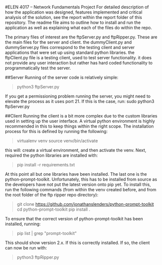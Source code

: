 #ELEN 4017 – Network Fundamentals Project
For detailed description of how the application was designed, features implemented and critical analysis of the solution, see the report within the report folder of this repository. The readme file aims to outline how to install and run the application as well as explaining what each of the files do within the repo.

The primary files of interest are the ftpServer.py and ftpRipper.py. These are the main files for the server and client. the dummyClient.py and dummyServer.py files correspond to the testing client and server applications that were set up using standard python libraries. the ftpClient.py file is a testing client, used to test server functionality. it does not provide any user interaction but rather has hard coded functionality to programmatically test the server.

##Server
Running of the server code is relatively simple:
> python3 ftpServer.py

If you get a permissioning problem running the server, you might need to elevate the process as it uses port 21. If this is the case, run:
sudo python3 ftpServer.py

##Client
Running the client is a bit more complex due to the custom libraries used in setting up the user interface. A virtual python environment is highly recommended in this to keep things within the right scope. The installation process for this is defined by running the following:
> virtualenv venv
source venv/bin/activate

this will: create a virtual environment, and then activate the venv. Next, required the python libraries are installed with:

>pip install -r requirements.txt

At this point all but one libraries have been installed. The last one is the python-prompt-toolkit. Unfortunately, this has to be installed from source as the developers have not put the latest version onto pip yet. To install this, run the following commands (from within the venv created before, and from the root folder of the ftp ripper repo directory):

> git clone https://github.com/jonathanslenders/python-prompt-toolkit
cd python-prompt-toolkit
pip install .

To ensure that the correct version of python-prompt-toolkit has been installed, running:
>pip list | grep "prompt-toolkit"

This should show version 2.x. If this is correctly installed. If so, the client can now be run with:
>python3 ftpRipper.py
